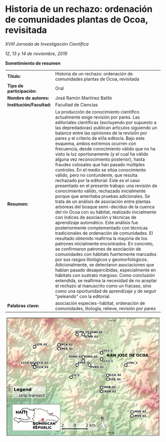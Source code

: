 # Historia de un rechazo: ordenación de comunidades plantas de Ocoa, revisitada

*XVIII Jornada de Investigación Científica*

*12, 13 y 14 de noviembre, 2019*


**Sometimiento de resumen**

| | |
|:--|:-----------|
| **Título:** | Historia de un rechazo: ordenación de comunidades plantas de Ocoa, revisitada |
| **Tipo de participación:** | Oral |
| **Nombre de autores:** | José Ramón Martínez Batlle |
| **Institución/Facultad:** | Facultad de Ciencias |
| **Resumen:** | La producción de conocimiento científico actualmente exige revisión por pares. Las editoriales científicas (excluyendo por supuesto a las depredadoras) publican artículos siguiendo un balance entre las opiniones de la revisión por pares y el criterio de el/la editor/a. Bajo este esquema, ambos extremos ocurren con frecuencia, desde conocimiento válido que no ha visto la luz oportunamente (y el cual ha válido alguna vez reconocimiento posterior), hasta fraudes colosales que han pasado múltiples controles. En el medio se sitúa conocimiento válido, pero no contundente, que resulta rechazado por la editorial. Este es el caso presentado en el presente trabajo: una revisión de conocimiento válido, rechazado inicialmente porque que ameritaba pruebas adicionales. Se trata de un análisis de asociación entre plantas arbóreas del bosque semi-deciduo de la cuenca del río Ocoa con su hábitat, realizado inicialmente con índices de asociación y técnicas de aprendizaje automático. Este análisis fue posteriormente complementado con técnicas tradicionales de ordenación de comunidades. El resultado obtenido reafirma la mayoría de los patrones inicialmente encontrados. En concreto, se confirmaron patrones de asociación de comunidades con hábitats fuertemente marcados por sus rasgos litológicos y geomorfológicos. Adicionalmente, se detectaron asociaciones que habían pasado desapercibidas, especialmente en hábitats con sustrato margoso. Como conclusión extendida, se reafirma la necesidad de no aceptar el rechazo al manuscrito como un fracaso, sino como una oportunidad de aprendizaje y de seguir "peleando" con la editorial. |
| **Palabras clave:** | asociación especies-hábitat, ordenación de comunidades, litología, relieve, revisión por pares |

![](mapa-transectos-ocoa.png)